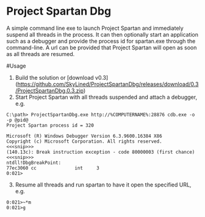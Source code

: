 # Project Spartan Dbg
A simple command line exe to launch Project Spartan and immediately suspend all
threads in the process. It can then optionally start an application such as a
debugger and provide the process id for spartan.exe through the command-line.
A url can be provided that Project Spartan will open as soon as all threads are
resumed.

#Usage
1. Build the solution or [download v0.3]
  (https://github.com/SkyLined/ProjectSpartanDbg/releases/download/0.3/ProjectSpartanDbg.0.3.zip)
2. Start Project Spartan with all threads suspended and attach a debugger, e.g.
  
  ```
  C:\path> ProjectSpartanDbg.exe http://%COMPUTERNAME%:28876 cdb.exe -o -p @pid@
  Project Spartan process id = 320
  
  Microsoft (R) Windows Debugger Version 6.3.9600.16384 X86
  Copyright (c) Microsoft Corporation. All rights reserved.
  <<<snip>>>
  (140.13c): Break instruction exception - code 80000003 (first chance)
  <<<snip>>>
  ntdll!DbgBreakPoint:
  77ec3060 cc              int     3
  0:021>
  ```
3. Resume all threads and run spartan to have it open the specified URL, e.g. 
  
  ```
  0:021>~*m
  0:021>g
  ```
